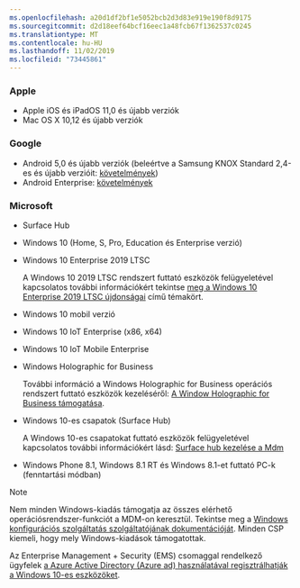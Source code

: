 ```yaml
---
ms.openlocfilehash: a20d1df2bf1e5052bcb2d3d83e919e190f8d9175
ms.sourcegitcommit: d2d18eef64bcf16eec1a48fcb67f1362537c0245
ms.translationtype: MT
ms.contentlocale: hu-HU
ms.lasthandoff: 11/02/2019
ms.locfileid: "73445861"
---
```



### <a name="apple"></a>Apple
- Apple iOS és iPadOS 11,0 és újabb verziók
- Mac OS X 10,12 és újabb verziók

### <a name="google"></a>Google
- Android 5,0 és újabb verziók (beleértve a Samsung KNOX Standard 2,4-es és újabb verzióit: [követelmények](https://www.samsungknox.com/en/knox-platform/supported-devices/2.4+))
- Android Enterprise: [követelmények](https://support.google.com/work/android/topic/9428066)

### <a name="microsoft"></a>Microsoft

- Surface Hub
- Windows 10 (Home, S, Pro, Education és Enterprise verzió)
- Windows 10 Enterprise 2019 LTSC

  A Windows 10 2019 LTSC rendszert futtató eszközök felügyeletével kapcsolatos további információkért tekintse [meg a Windows 10 Enterprise 2019 LTSC újdonságai](https://docs.microsoft.com/windows/whats-new/ltsc/whats-new-windows-10-2019) című témakört.
  
- Windows 10 mobil verzió
- Windows 10 IoT Enterprise (x86, x64)
- Windows 10 IoT Mobile Enterprise
- Windows Holographic for Business

  További információ a Windows Holographic for Business operációs rendszert futtató eszközök kezeléséről: [A Window Holographic for Business támogatása](../fundamentals/windows-holographic-for-business.md).

- Windows 10-es csapatok (Surface Hub)

   A Windows 10-es csapatokat futtató eszközök felügyeletével kapcsolatos további információkért lásd: [Surface hub kezelése a Mdm](https://docs.microsoft.com/surface-hub/manage-settings-with-mdm-for-surface-hub)
- Windows Phone 8.1, Windows 8.1 RT és Windows 8.1-et futtató PC-k (fenntartási módban)

> [!NOTE]
> Nem minden Windows-kiadás támogatja az összes elérhető operációsrendszer-funkciót a MDM-on keresztül. Tekintse meg a [Windows konfigurációs szolgáltatás szolgáltatójának dokumentációját](https://docs.microsoft.com/windows/configuration/provisioning-packages/how-it-pros-can-use-configuration-service-providers). Minden CSP kiemeli, hogy mely Windows-kiadások támogatottak.

Az Enterprise Management + Security (EMS) csomaggal rendelkező ügyfelek [a Azure Active Directory (Azure ad) használatával regisztrálhatják a Windows 10-es eszközöket](/intune/windows-enroll).


